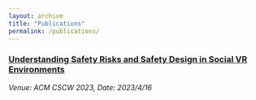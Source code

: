 ```yaml
---
layout: archive
title: "Publications"
permalink: /publications/
---
```

<!-- This is a comment and won't appear in the rendered output author_profile: true
---

{% if author.googlescholar %}
  You can also find my articles on <u><a href="{{author.googlescholar}}">my Google Scholar profile</a>.</u>
{% endif %}

{% include base_path %}

{% for post in site.publications reversed %}
  {% include archive-single.html %}
{% endfor %}
-->

### [Understanding Safety Risks and Safety Design in Social VR Environments](https://dl.acm.org/doi/abs/10.1145/3579630)
*Venue: ACM CSCW 2023, Date: 2023/4/16*  
